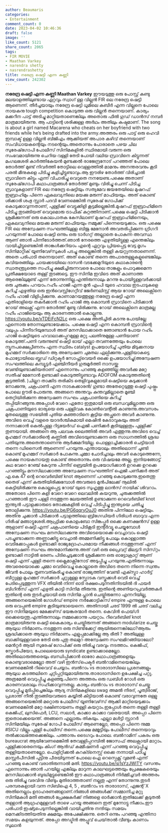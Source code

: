 ```yaml
---
author: Beaumaris
categories:
- Entertainment
comment_count: 0
date: 2023-04-02 10:46:36
draft: false
image: ''
like_count: 5121
share_count: 2065
tags:
- FIR MOVIE
- Maathan Varkey
- narendra shetty
- nasrendrashetty
title: നരേന്ദ്ര ഷെട്ടി എന്ന കണ്ണി
view_count: 242302
---
```


**നരേന്ദ്ര ഷെട്ടി എന്ന കണ്ണി** **Maathan Varkey** ഈയടുത്തു ഒരു പോസ്റ്റ് കണ്ടു മലയാളത്തിലുണ്ടായ ഏറ്റവും സ്വാഗ് ള്ള വില്ലൻ FIR ലെ നരേന്ദ്ര ഷെട്ടി ആണെന്ന്. തീർച്ചയായും നരേന്ദ്ര ഷെട്ടി ധൂമിലെ കബീർ എന്ന വില്ലനെ പോലെ നായകനു tough competition കൊടുത്ത ഒരു വില്ലൻ തന്നെയാണ്. കാര്യം മക്കറീന പാട്ട് അടിച്ചു മാറ്റിയതാണെങ്കിലും അതൊരു ഫീൽ ഗുഡ് ഡാൻസ് നമ്പർ മാത്രമായിരുന്നു. ആ പാട്ടിന്റെ ശരിക്കുള്ള അർഥം അതിലും കഷ്ടമാണ്. The song is about a girl named Macarena who cheats on her boyfriend with two friends while he’s being drafted into the army.അത്തരം ഒരു പാട്ട് ഒരു ഹെവി ഇമ്പാക്ട് ഉള്ള വില്ലൻ ബിജിഎം ആക്കിയത് അപാര കഴിവ് തന്നെയാണ് സംവിധായകന്റെയും നടന്റെയും.അതൊന്നും പോരാതെ പഴയ ചില സുരേഷ്‌ഗോപി പോലീസ് സിനിമകളിൽ സ്ഥിരമായി വരുന്ന ഒരു സംഭവമായിരുന്നു ചെറിയ വള്ളി തേടി പോയി വലിയ സ്രാവിനെ കിട്ടുന്നത് മംഗലശേരി കാർത്തികേയൻ മുണ്ടക്കൽ രാജേന്ദ്രനോട് പറഞ്ഞത് പോലെ തോർത്ത് മുണ്ട് നിവർത്തി തോട്ടിലെ വെള്ളത്തിൽ മാമനും അനന്തരവനും കൂടി പരൽ മീനുകളെ പിടിച്ചു കളിച്ചിട്ടുണ്ടാവും.ആ ഈരിഴ തോർത്ത് വിരിച്ചാൽ സ്രാവിനെ കിട്ടും എന്ന് വിചാരിച്ചു വെറുതെ നനയേണ്ട.പക്ഷെ അതാണ് സുരേഷ്‌ഗോപി കഥാപാത്രങ്ങൾ തോർത്ത് മുണ്ടും വിരിച്ചു ചെന്ന് പിടിച്ച സ്രാവുകളാണ് FIR ലെ നരേന്ദ്ര ഷെട്ടിയും സത്യമേവ ജയതേയിലെ മുഷറഫ് ഇബ്രാഹിമും പിന്നെ ഏകലവ്യനിലെ മയക്കു മരുന്ന് മാഫിയയും. അത് കൊണ്ട് ശിക്കാരി ശംഭു സ്റ്റാർ പദവി വേണമെങ്കിൽ സുരേഷ് ഗോപിക്ക് കൊടുക്കാവുന്നതാണ്, പുള്ളിക്ക് വെട്ടുക്കിളി കൂട്ടമില്ലെങ്കിൽ.മുഷറഫ് ഇബ്രാഹിമിനെ പിടിച്ചു തുടങ്ങിയത് വെറുമൊരു ട്രാഫിക് കുറ്റത്തിനാണ്.പക്ഷെ ഷെട്ടി പിടിക്കാൻ ശ്രമിക്കുന്നത് ഒരു കൊലപാതക കേസിലാണ് മുഷറഫ് ഇബ്രാഹിമിനെയും, ഏകലവ്യനിലെ മയക്കു മരുന്ന് മാഫിയയും നമ്മുക്ക്‌ പിന്നെയെടുക്കാം. ഒരു പക്ഷെ FIR ലെ അന്വേഷണ സംഘത്തിലുള്ള ബിജു മേനോൻ അവതരിപ്പിക്കുന്ന ഗ്രിഗറി പറയുന്നത് പോലെ ഷെട്ടി ഒന്നും ഒരു ടാർഗറ്റ് അല്ലാതെ പോകുന്ന അവസ്ഥ ആണ് ഞാൻ പിന്നീടോർത്തത്.ഞാൻ നേരത്തെ എഴുതിയിട്ടുള്ള എന്തെങ്കിലും വായിച്ചിട്ടുണ്ടെങ്കിൽ താങ്കൾക്കറിയാം എന്റെ ഏറ്റവും പ്രിയപ്പെട്ട വേട്ട മൃഗം സിനിമാറ്റിക് യൂണിവേഴ്‌സുകൾ പടച്ചു അല്ലെങ്കിൽ തള്ളി കയറ്റുന്നതാണെന്ന്. അതെ പരിപാടി തന്നെയാണ്. അത് കൊണ്ട് തന്നെ അപാരതള്ളുകളുണ്ടെങ്കിലും കവിയരങ്ങിലും ചായക്കടയിലെ ദാസൻ വടക്കേമുറിയുടെ കഥാകാരന്റെ സ്വാതന്ത്ര്യത്തെ സഹിച്ചു ക്ഷമിച്ചിരുന്നവരെ പോലെ താങ്കളും പൊറുക്കുമെന്ന പ്രതീക്ഷയോടെ തള്ള് തുടങ്ങട്ടെ. ഈ സിനിമ ഇവിടെ അത് കാണാത്ത ആരെങ്കിലുമുണ്ട് എന്ന് തോന്നുന്നില്ല.എന്തിരുന്നാലും മറന്നു പോയിട്ടുള്ളവർക്കായി ഒരു ചുരുക്കം പറയാം.റഹീം ഹാജി എന്ന മുൻ എംപി യുടെ ഹവാല ഇടപാടുകളെ കുറിച്ച് എഴുതിയ ഒരു ഇൻവെസ്റ്റിഗേറ്റീവ് ജേർണലിസ്റ്റ് ആയ റോയ് അലെക്സിനെ റഹിം ഹാജി വിളിപ്പിക്കുന്നു. കാണാമറയത്തുള്ള നരേന്ദ്ര ഷെട്ടി എന്ന എതിരാളിയെ തകർക്കാൻ റഹിം ഹാജി ആ കൊമ്പൻ സ്രാവിനെ പിടിക്കാൻ റോയ് അലക്സ് എന്ന തോർത്ത് മുണ്ടു വിരിക്കുന്നു. റോയ് അലെക്സിനെ മാത്രമല്ല റഹീം ഹാജിയെയും ആ കാരണത്താൽ കൊല്ലുന്നു. https://youtu.be/xTDEiFcN2Lc ഒരു പക്ഷെ അതിച്ചിരി കടന്നു പോയില്ലേ എന്നൊരു തോന്നലുണ്ടായേക്കാം. പക്ഷെ ഷെട്ടി എന്ന കൊമ്പൻ സ്രാവിന്റെ വലുപ്പം പിന്നീടറിയുമ്പോൾ അത് മനസിലാക്കാതെ ഞോണ്ടാൻ പോയ റഹിം ഹാജി ഷെട്ടിയുടെ ഹവാലാക്കപ്പുറമുള്ള മറ്റു പലതിനുമുള്ള പണിയാണ് കൊടുത്ത്.പണി വരുന്നുണ്ട് ഷെട്ടി ഭായ് എല്ലാ തവണത്തേയും പോലെ ന്യൂനപക്ഷെപ്രീണനം എന്ന സ്ഥിരം catalyst ഉപയോഗിച്ച് പുതിയ മിടുക്കനായ മുഹമ്മദ് സർക്കാരിനെ ആ അന്വേഷണ ചുമതല ഏല്പിക്കുന്നു.പുള്ളിയാകട്ടെ ഫോട്ടോയിലെ ബ്ലഡ് ഡിറ്റക്ടർ സോഫ്റ്റ്‌വെയർ ഒക്കെ ഉപയോഗിച്ചു(അന്വേഷണ സംഘത്തിലെ കമ്പ്യൂട്ടർ എഞ്ചിനീയർ ഗുരുമൂർത്തി നാസയ്ക്കു വേണ്ടിയുണ്ടാക്കിയതാണ് എന്നൊന്നും പറഞ്ഞു കളഞ്ഞില്ല അവർക്കു മറ്റേ സതീഷ് മേനോൻ ഉണ്ടാക്കി കൊടുത്തിട്ടുണ്ടാവും ADOFOM കൊടുത്തതിന്റെ കൂട്ടത്തിൽ. )ചില്ലറ താക്കിട തരികിട തെളിവുകളുമായി ഷെട്ടിയെ കുടുക്കാൻ നോക്കുന്നു, ചക്രപാണി എന്ന നാടകക്കാരൻ/ ഗുണ്ടാ അതേറ്റെടുത്തു ഷെട്ടി പുഷ്പ്പം പോലെ ഊരി പോരുന്നു. അങ്ങനെ അന്തവും കുന്തവുമില്ലാതെ മൂഞ്ചി തെറ്റിയിരിക്കുന്ന അന്വേഷണ സംഘം ചക്രപാണിയെ കുറിച്ച് തപ്പിയിറങ്ങുന്നു.അപ്പോൾ വേറെ ഏതോ ഇതുമായി ഒരു ബന്ധവുമില്ലാത്ത ഒരു ചക്രപാണിയുടെ ഭാര്യയെ ഒരു പള്ളിവക കോൺവെന്റിൽ കാണുന്നു.അവസരം മുതലെടുത്തു സഭയിൽ പുതിയ കുഞ്ഞാടിനെ കൂട്ടിയ അച്ഛനെ അവർ കാണുന്നു. അവിടെ വെച്ച് വളരെ യാദർശ്ചികമായി മെഷീൻ കേടാവുകയും അത് നന്നാക്കാൻ കെൽപ്പുള്ള റിട്ടയേർഡ് ഐജി പണിക്കർ കൂടിയുള്ളതും പുള്ളിക്ക് തുണയായി. അങ്ങനെ ആ പലവക ലൈത്തിൽ അവർ എത്തുന്നു.അവിടെ വെച്ച് മുഹമ്മദ് സർക്കാരിന്റെ കണ്ണിൽ അവിടെയുണ്ടാക്കുന്ന ഒരു സാധനത്തിൽ ശ്രദ്ധ പതിയുന്നു.അതെന്താണെന്നു ആർക്കുമറിയില്ല. പൊള്ളാച്ചിക്കാരൻ ചെട്ടിയാർ തന്നെ ഡിസൈൻ ആണെന്ന് പറയുന്നു.എന്തായാലും അതിലൊന്ന് ചൂണ്ടി കൊണ്ട് മുഹമ്മദ് സർക്കാർ പോകുന്നു.ചുമ്മാ ചോദിച്ചാലും അവർ കൊടുത്തെന്നേ, പക്ഷെ നായകനായതു കൊണ്ട് അതൊന്നും ഒരു വിഷയമേ അല്ല. ഇനിയങ്ങോട്ട് കഥ വേറെ റേഞ്ച് കേറുന്നു പിന്നീട് ബ്രെയിൻ ഉപയോഗിക്കാൻ ഉറക്കെ ഉറക്കെ പറഞ്ഞിട്ടും മനസിലാക്കാത്ത അന്വേഷണ സംഘത്തിന് ഐജി പണിക്കർ അത് എ.കെ 47 ന്റെ റെവെർബിങ് knot ആണെന്ന് പറഞ്ഞു കൊടുക്കുന്നു.ഇതെന്തു തൈര് എന്ന് കരുതിയിരിക്കുമ്പോൾ അവരുടെ മുൻപിലേക്ക് നൂലിൽ കെട്ടിയിരിക്കുന്നു കൊല്ലപ്പെട്ട റോയ് യുടെ സുഹൃത്തു ലാൻസ് നായിക് ശിവറാം. അതോടെ പിന്നെ കളി വേറെ വേറെ ലെവലിൽ കയറുന്നു, ചുരുക്കത്തിൽ പറഞ്ഞാൽ ഈ പള്ളി നടത്തുന്ന ലേയത്തിൽ ഉണ്ടാക്കുന്ന റെവെർബിങ് knot ഇന്ത്യൻ പട്ടാളക്കാരുടെ തോക്കുകളിൽ വെച്ച് പിടിപ്പിച്ചു ഇന്ത്യയെ ചതിച്ചു തോല്പിക്കുന്നു. https://youtu.be/PG6qqryOuJ0 അതിനു പിന്നിലോ ഷെട്ടിയും. അതിനു ചുക്കാൻ പിടിക്കാൻ പട്ടാളത്തിലെ ബ്രിഗേഡിയർ ഗിരിധർ ബാറുവ എന്ന ഗിരീഷ് മങ്ങാട്ടുശേരി.ആഫ്രിക്ക കൊളംബോ സിങ്കപ്പൂർ ഒക്കെ കണക്ഷൻസ് ഉള്ള ആളാണ് ഷെട്ടി എന്ന് ചക്രപാണിയെ പിടികൂടി ഇന്റർവ്യൂ ചെയ്യുമ്പോൾ അന്വേഷണ സംഘം മനസിലാക്കുന്നു അവിടെയൊക്കെ വെച്ചാവാം ഷെട്ടി പടച്ചുണ്ടാക്കുന്ന അണ്ണാക്കിട്ടു വെച്ചാൽ അമ്മണിക്കിട്ടു പോലും കൊള്ളാത്ത വെടിക്കോപ്പുകൾ ഉണ്ടാക്കി രാജ്യദ്രോഹപരമായ നീക്കങ്ങൾ നടത്തുന്നത് എന്ന് അന്വേഷണ സംഘം അനുമാനിക്കുന്നു.അത് വഴി ഒരു പ്രൈവറ്റ് മിലട്ടറി സിസ്‌റ്റം ഉണ്ടാക്കി നാട്ടിൽ ഭരണം പിടിച്ചെടുക്കാൻ ശ്രമിക്കുന്ന ഒരു ഓട്ടോക്രാറ്റ് ആണ് ഷെട്ടി എന്ന് പുള്ളി തന്നെ ക്ലൈമാക്സിനോട് അടുപ്പിച്ചു പറയുന്നു.എതിരുന്നാലും അവരെയൊക്കെ ചുമ്മാ വെടിവെച്ചു കൊല്ലാതെ അവിടെ തന്നെ നിന്നെ സ്വന്തം ജീവൻ പോലും തൃണവത്കരിച്ചു കൊണ്ട് രാജ്യത്തിന് വേണ്ടി എക്സ്ട്രാ ഹാർട്ട് ബീറ്റുള്ള മുഹമ്മദ് സർക്കാർ ചുറ്റുമുള്ള സ്ഫോടക വസ്തുക്കൾ വെടി വെച്ച് പേടിപ്പെടുത്തുന്ന VFX തീയിൽ നിന്ന് ഓടി രക്ഷപെടുന്നതിനിടയിൽ ദി ഫയർ ബിഗിൻസ് എന്ന് എഴുതി കാട്ടി സിനിമ തീരുന്നു. ഇതിന്റെ അണിയറപ്രവർത്തകർ ഇതിന്റെ ഒരു തുടർച്ചയായി ഒരു സിനിമ പ്ലാൻ ചെയ്തിരുന്നോ എന്നറിയില്ല, അങ്ങനെയെങ്കിൽ ഗോൾഡ് empire നർക്കോട്ടിക്‌സ് empire എന്നുള്ള പോലെ ഒരു വെപ്പൺ empire കൂടിയുണ്ടായെന്നെ. അതിനായി ചരട് 1999 ൽ ചരട് വലിച്ച ഈ സിനിമയുടെ മേക്കേഴ്‌സ് ഭയങ്കരന്മാർ തന്നെ. കെവിൻ ഫെയ്‌ഗി ഒക്കെയെന്തു.എന്തിരുന്നാലും നമ്മക്കൊന്നു പയറ്റാം. റീവെർബിങ് knot മാത്രമായിരുന്നു ഷെട്ടി കൈകാര്യം ചെയ്തിരുന്നത് അങ്ങനെ modularize ചെയ്തു ആയുധ നിർമാണം നടത്തുന്ന ഒരു സിണ്ടിക്കേറ്റ് ആയിരുന്നെങ്കിലോ?ആരും ശ്രദ്ധിക്കാതെ ആയുധ നിർമാണം എളുപ്പമാക്കില്ലേ ആ രീതി ? അതിലുള്ള ബാക്കിയുള്ളവരെ തേടി ഒരു പുതു തലമുറ അന്വേഷണ സംഘമിറങ്ങിയാലോ? മെൻറ്റർ ആയി സുരേഷ് ഗോപിക്ക് ഒരു തിരിച്ചു വരവും നടത്താം. കെജിഫ്, സ്കോർപിയോ, പോലെയൊരു syndicate ഉണ്ടാക്കാമെല്ലോ. അതിലൊരുത്തരെയും ബന്ധിപ്പിക്കാൻ ഓരോ കഥാപാത്രങ്ങളെയും കൊണ്ടുവരാമെല്ലോ അത് വഴി ഇൻസ്‌പെക്ടർ ബൽറാമിനെയെങ്കിലും വേണമെങ്കിൽ റിവൈവ് ചെയ്യാം. ബൽറാം vs താരാദാസിലെ പ്രശനങ്ങളും ആയുധ കടത്തലിനെ ചുറ്റിപ്പറ്റിയുമായിരുന്നു.താരാദാസിനെ ഉപേക്ഷിച്ച പറ്റൂ. അത്രമേൽ വെറുപ്പിച്ചു കളഞ്ഞു.പിന്നെ അത്തരം ഒരു ഡബിൾ റോൾ ഒരു കാരണവശാലും സഹിക്കാവുന്നതല്ല. കാര്യം ബൽറാം vs താരാദാസ് ചെയ്തു വെറുപ്പിച്ചു മുടിപ്പിച്ചെങ്കിലും ആദ്യ സിനിമകളിലെ swag അമൽ നീരദ്, പൃത്വിരാജ്‌, പ്രശാന്ത് നീൽ തുടങ്ങിയവരുടെ കയ്യിൽ കിട്ടിയാൽ കൊണ്ട് വരാവുന്നതേ ഒള്ളു അങ്ങനെയെങ്കിൽ മറ്റൊരു പോലീസ് യൂണിവേഴ്‌സ് ആക്കി മാറ്റിയെടുക്കാം വേണമെങ്കിൽ മറ്റേ ദക്ഷിണായണം തള്ളി കയറ്റാം.ഇപ്പോൾ തന്നെ തള്ളി തള്ളി കെജിഫ്, ലുസിഫെർ, LCU, സലാർ, കാക്കാ കാക്കാ വരെയായി. അപ്പൊ പിന്നെ ഇതൊക്കെയെന്ത്. അങ്ങനെ എല്ലാരും തികയും. എല്ലാ മൾട്ടി സ്റ്റാറർ സിനിമയിലും സുരേഷ് ഗോപി പോലീസ് ആണെല്ലോ, അപ്പൊ പിന്നെ നുമ്മ #SICU വില്ലും പുള്ളി പോലീസ് തന്നെ.പക്ഷെ മമ്മൂട്ടിയും പോലീസ് തന്നെയാവും തൽക്കാലത്തേക്കെങ്കിലും. പത്താനും ടൈഗറും പോലെ. ബൽറാമിന് പകരം ഒരു bureaucrat ആയിവേണമെങ്കിൽ തേവള്ളിപ്പറമ്പിൽ ജോസഫ് അലക്സായി മാറ്റാം. പുള്ളിക്കാരെനെയും കിംഗ് ആൻഡ് കമ്മീഷണർ എന്ന് പറഞ്ഞു വെറുപ്പിച്ചു തള്ളിയതാണെല്ലോ. പൊളിറ്റിക്കൽ കറക്ട്നെസ്സ് ഒക്കെ നന്നായി പഠിച്ചു മാസ്റ്റർപീസിൽ പുട്ടിനു പീരയിടുന്നത് പോലെ ഐ റെസ്പെക്റ്റ് വുമൺ എന്ന് പറഞ്ഞു കൊണ്ട് വരാതിരുന്നാൽ മതി. https://youtu.be/sj1sYzJWlTY വസന്തം എന്നൊന്നും ഞാൻ പറയില്ല എങ്കിലും മാറുന്ന കാലഘട്ടത്തെയും പ്രേക്ഷകരെയും മനസിലാക്കാൻ ബുദ്ധിമുട്ടുണ്ടെങ്കിൽ ഈ കഥാപാത്രങ്ങൾ നിർമ്മിച്ചവർ അത്തരം ഒരു തിരിച്ചു വരവിനു വീണ്ടും മുതിരാത്തതാണ് നല്ലതു എന്ന് തോന്നുന്നു.തുടർ പരമ്പരകളായി വന്ന സിബിഐ 4, 5 , ബൽറാം vs താരാദാസ്, ഏജന്റ് X അതിനെല്ലാം ഉദാഹരണങ്ങളാണ്.നിങ്ങൾ ഞങ്ങൾക്ക് സമ്മാനിച്ച മറ്റു സിനിമകൾ മതി ഞങ്ങൾ പ്രേക്ഷകർക്ക് നിങ്ങളെ ഓർക്കാൻ.ഇതിലേക്ക് കൂടുതൽ തള്ളാൻ ആഗ്രഹമുള്ളവർ താഴെ പറയൂ അങ്ങനെ ഇത് മുന്നോട്ടു നീക്കാം.ഈ പരിപാടി ഇഷ്ട്ടപെടുന്നില്ലെങ്കിൽ വായിച്ചതിനു നന്ദിയും സമയം മെനക്കിടത്തിയതിനു ക്ഷമയും അപേക്ഷിക്കുന്നു. തെറി ഒന്നും പറഞ്ഞു എന്തിനാ സമയം കളയുന്നത്. അപ്പോ അഡ്മിൻ അപ്പ്രൂവ് ചെയ്‌താൽ വീണ്ടും കാണാം സുലാൻ